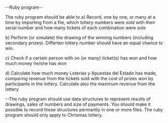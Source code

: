 --Ruby program--

The ruby program should be able to
a) Record, one by one, or many at a time by importing from a file, which lottery 
   numbers were sold with their serial number and how many tickets of each combination were sole
   
b) Perform (or simulate) the drawing of the winning numbers (including secondary prizes).
   Differten lottery number should have an equal chance to win.
   
c) Check if a certain person with on (or many) ticket(s) has won and how much money
   he/she has won
   
d) Calculate how much money Loterias y Apuestas del Estado has made, comparing revenue 
   from the tickets sold with the cost of prizes won  by participants in the lottery.
   Calculate also the maximum revenue from the lottery

--The ruby program should use data structures to represent results of drawings, sales of numbers
  and size of payments. You should make it possible to record these structures permantly
  in one or more files.
  The ruby program should only apply to Chrismas lottery.   	   	
